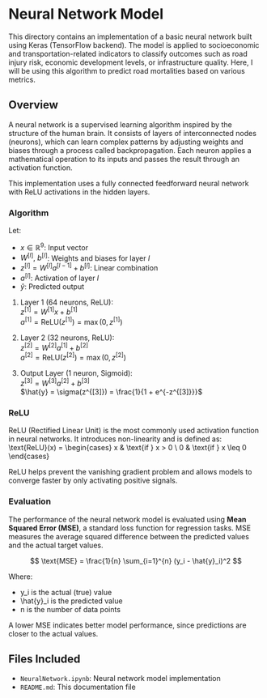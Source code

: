 # Neural Network Model

This directory contains an implementation of a basic neural network built using Keras (TensorFlow backend). The model is applied to socioeconomic and transportation-related indicators to classify outcomes such as road injury risk, economic development levels, or infrastructure quality. Here, I will be using this algorithm to predict road mortalities based on various metrics.

## Overview

A neural network is a supervised learning algorithm inspired by the structure of the human brain. It consists of layers of interconnected nodes (neurons), which can learn complex patterns by adjusting weights and biases through a process called backpropagation. Each neuron applies a mathematical operation to its inputs and passes the result through an activation function.

This implementation uses a fully connected feedforward neural network with ReLU activations in the hidden layers.

### Algorithm

Let:
- $x \in \mathbb{R}^9$: Input vector  
- $W^{[l]},\ b^{[l]}$: Weights and biases for layer $l$  
- $z^{[l]} = W^{[l]} a^{[l-1]} + b^{[l]}$: Linear combination  
- $a^{[l]}$: Activation of layer $l$  
- $\hat{y}$: Predicted output  

1. Layer 1 (64 neurons, ReLU):  
   $z^{[1]} = W^{[1]}x + b^{[1]}$  
   $a^{[1]} = \text{ReLU}(z^{[1]}) = \max(0, z^{[1]})$

2. Layer 2 (32 neurons, ReLU):  
   $z^{[2]} = W^{[2]}a^{[1]} + b^{[2]}$  
   $a^{[2]} = \text{ReLU}(z^{[2]}) = \max(0, z^{[2]})$
   
4. Output Layer (1 neuron, Sigmoid):  
   $z^{[3]} = W^{[3]}a^{[2]} + b^{[3]}$  
   $\hat{y} = \sigma(z^{[3]}) = \frac{1}{1 + e^{-z^{[3]}}}$

### ReLU

ReLU (Rectified Linear Unit) is the most commonly used activation function in neural networks. It introduces non-linearity and is defined as:  
\text{ReLU}(x) = 
\begin{cases}
x & \text{if } x > 0 \\
0 & \text{if } x \leq 0
\end{cases}

ReLU helps prevent the vanishing gradient problem and allows models to converge faster by only activating positive signals.

### Evaluation

The performance of the neural network model is evaluated using **Mean Squared Error (MSE)**, a standard loss function for regression tasks. MSE measures the average squared difference between the predicted values and the actual target values.

$$
\text{MSE} = \frac{1}{n} \sum_{i=1}^{n} (y_i - \hat{y}_i)^2
$$

Where:

- y_i is the actual (true) value  
- \hat{y}_i is the predicted value  
- n is the number of data points  

A lower MSE indicates better model performance, since predictions are closer to the actual values.

## Files Included

- `NeuralNetwork.ipynb`: Neural network model implementation  
- `README.md`: This documentation file

